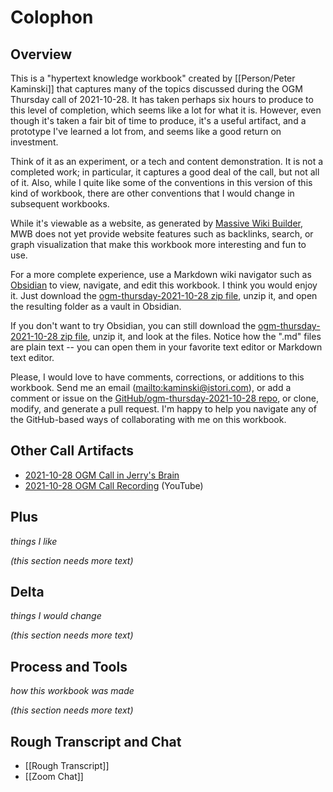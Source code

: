 # Colophon

## Overview

This is a "hypertext knowledge workbook" created by [[Person/Peter Kaminski]] that captures many of the topics discussed during the OGM Thursday call of 2021-10-28.  It has taken perhaps six hours to produce to this level of completion, which seems like a lot for what it is.  However, even though it's taken a fair bit of time to produce, it's a useful artifact, and a prototype I've learned a lot from, and seems like a good return on investment.

Think of it as an experiment, or a tech and content demonstration. It is not a completed work; in particular, it captures a good deal of the call, but not all of it.  Also, while I quite like some of the conventions in this version of this kind of workbook, there are other conventions that I would change in subsequent workbooks.

While it's viewable as a website, as generated by [Massive Wiki Builder](https://github.com/peterkaminski/massivewikibuilder), MWB does not yet provide website features such as backlinks, search, or graph visualization that make this workbook more interesting and fun to use.

For a more complete experience, use a Markdown wiki navigator such as [Obsidian](https://obsidian.md/) to view, navigate, and edit this workbook.  I think you would enjoy it.  Just download the [ogm-thursday-2021-10-28 zip file](https://github.com/OpenGlobalMind/ogm-thursday-2021-10-28/archive/refs/heads/main.zip), unzip it, and open the resulting folder as a vault in Obsidian.

If you don't want to try Obsidian, you can still download the [ogm-thursday-2021-10-28 zip file](https://github.com/OpenGlobalMind/ogm-thursday-2021-10-28/archive/refs/heads/main.zip), unzip it, and look at the files.  Notice how the ".md" files are plain text -- you can open them in your favorite text editor or Markdown text editor.


Please, I would love to have comments, corrections, or additions to this workbook.  Send me an email (<mailto:kaminski@istori.com>), or add a comment or issue on the [GitHub/ogm-thursday-2021-10-28 repo](https://github.com/OpenGlobalMind/ogm-thursday-2021-10-28/issues), or clone, modify, and generate a pull request.  I'm happy to help you navigate any of the GitHub-based ways of collaborating with me on this workbook.

## Other Call Artifacts

- [2021-10-28 OGM Call in Jerry's Brain](https://bra.in/3jLbLN)
- [2021-10-28 OGM Call Recording](https://www.youtube.com/watch?v=Ab8ROXHOv3o) (YouTube)

## Plus

_things I like_

_(this section needs more text)_

## Delta

_things I would change_

_(this section needs more text)_

## Process and Tools

_how this workbook was made_

_(this section needs more text)_

## Rough Transcript and Chat

- [[Rough Transcript]]
- [[Zoom Chat]]
